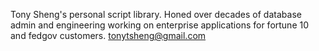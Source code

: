Tony Sheng's personal script library. 
Honed over decades of database admin and engineering working on enterprise applications for fortune 10 and fedgov customers.
tonytsheng@gmail.com
